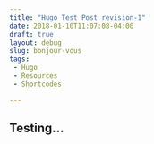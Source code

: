 ```yaml
---
title: "Hugo Test Post revision-1"
date: 2018-01-10T11:07:08-04:00
draft: true
layout: debug
slug: bonjour-vous
tags:
 - Hugo
 - Resources
 - Shortcodes

---
```


## Testing...
